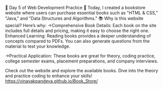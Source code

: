 🚀 Day 5 of Web Development Practice 🚀
Today, I created a bookstore website where users can purchase essential books such as "HTML & CSS," "Java," and "Data Structures and Algorithms." 📚
Why is this website special? Here’s why:
->Comprehensive Book Details: Each book on the site includes full details and pricing, making it easy to choose the right one.
Enhanced Learning: Reading books provides a deeper understanding of concepts compared to PDFs. You can also generate questions from the material to test your knowledge.

->Practical Application: These books are great for theory, coding practice, college semester exams, placement preparations, and company interviews.

Check out the website and explore the available books. Dive into the theory and practice coding to enhance your skills! https://vinayakpandeya.github.io/Book_Store/
